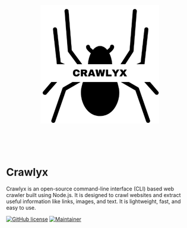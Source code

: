 <h1 align="center">
	<br>
	<br>
	<img width="320" src="https://raw.githubusercontent.com/theritikchoure/theritikchoure/main/media/crawlyx-logo.png" alt="Crawlyx">
	<br>
	<br>
	<br>
</h1>

# Crawlyx

Crawlyx is an open-source command-line interface (CLI) based web crawler built using Node.js. It is designed to crawl websites and extract useful information like links, images, and text. It is lightweight, fast, and easy to use.

[![GitHub license](https://img.shields.io/github/license/theritikchoure/zen.svg)](https://github.com/theritikchoure/zen/blob/master/LICENSE)
[![Maintainer](https://img.shields.io/badge/maintainer-theiritikchoure-green)](https://github.com/theritikchoure)